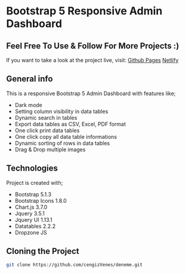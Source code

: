 # Bootstrap 5 Responsive Admin Dashboard 
## Feel Free To Use & Follow For More Projects :)

If you want to take a look at the project live, visit: 
[Github Pages](https://ahmetdogukankonuk.github.io/dashboard/)
[Netlify](https://adk-cms-dashboard.netlify.app/)

## General info

This is a responsive Bootstrap 5 Admin Dashboard with features like;

* Dark mode
* Setting column visibility in data tables
* Dynamic search in tables
* Export data tables as CSV, Excel, PDF format
* One click print data tables
* One click copy all data table informations
* Dynamic sorting of rows in data tables
* Drag & Drop multiple images

## Technologies

Project is created with;

* Bootstrap 5.1.3
* Bootstrap Icons 1.8.0
* Chart.js 3.7.0
* Jquery 3.5.1
* Jquery UI 1.13.1
* Datatables 2.2.2
* Dropzone JS

## Cloning the Project

```bash
git clone https://github.com/cengizVenes/deneme.git
```

